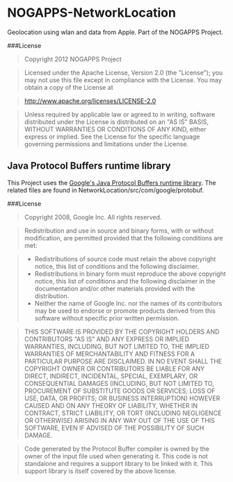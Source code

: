 NOGAPPS-NetworkLocation
=======================

Geolocation using wlan and data from Apple. Part of the NOGAPPS Project.

###License
> Copyright 2012 NOGAPPS Project

> Licensed under the Apache License, Version 2.0 (the "License");
> you may not use this file except in compliance with the License.
> You may obtain a copy of the License at

> http://www.apache.org/licenses/LICENSE-2.0

> Unless required by applicable law or agreed to in writing, software 
> distributed under the License is distributed on an "AS IS" BASIS,
> WITHOUT WARRANTIES OR CONDITIONS OF ANY KIND, either express or implied.
> See the License for the specific language governing permissions and
> limitations under the License.

Java Protocol Buffers runtime library
-------------------------------------
This Project uses the [Google's Java Protocol Buffers runtime library](http://code.google.com/p/protobuf/). The related files are found 
in NetworkLocation/src/com/google/protobuf.

###License
> Copyright 2008, Google Inc.
> All rights reserved.

> Redistribution and use in source and binary forms, with or without
> modification, are permitted provided that the following conditions are
> met:

> * Redistributions of source code must retain the above copyright
>   notice, this list of conditions and the following disclaimer.
> * Redistributions in binary form must reproduce the above
>   copyright notice, this list of conditions and the following disclaimer
>   in the documentation and/or other materials provided with the
>   distribution.
> * Neither the name of Google Inc. nor the names of its
>   contributors may be used to endorse or promote products derived from
>   this software without specific prior written permission.



> THIS SOFTWARE IS PROVIDED BY THE COPYRIGHT HOLDERS AND CONTRIBUTORS
> "AS IS" AND ANY EXPRESS OR IMPLIED WARRANTIES, INCLUDING, BUT NOT
> LIMITED TO, THE IMPLIED WARRANTIES OF MERCHANTABILITY AND FITNESS FOR
> A PARTICULAR PURPOSE ARE DISCLAIMED. IN NO EVENT SHALL THE COPYRIGHT
> OWNER OR CONTRIBUTORS BE LIABLE FOR ANY DIRECT, INDIRECT, INCIDENTAL,
> SPECIAL, EXEMPLARY, OR CONSEQUENTIAL DAMAGES (INCLUDING, BUT NOT
> LIMITED TO, PROCUREMENT OF SUBSTITUTE GOODS OR SERVICES; LOSS OF USE,
> DATA, OR PROFITS; OR BUSINESS INTERRUPTION) HOWEVER CAUSED AND ON ANY
> THEORY OF LIABILITY, WHETHER IN CONTRACT, STRICT LIABILITY, OR TORT
> (INCLUDING NEGLIGENCE OR OTHERWISE) ARISING IN ANY WAY OUT OF THE USE
> OF THIS SOFTWARE, EVEN IF ADVISED OF THE POSSIBILITY OF SUCH DAMAGE.
   
> Code generated by the Protocol Buffer compiler is owned by the owner
> of the input file used when generating it.  This code is not
> standalone and requires a support library to be linked with it.  This
> support library is itself covered by the above license.